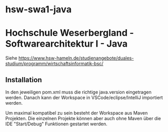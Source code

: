 # hsw-swa1-java

# Hochschule Weserbergland - Softwarearchitektur I - Java

Siehe https://www.hsw-hameln.de/studienangebote/duales-studium/programm/wirtschaftsinformatik-bsc/

## Installation

In den jeweiligen pom.xml muss die richtige java.version eingetragen werden. Danach kann der Workspace in VSCode/eclipse/IntelliJ importiert werden.

Um maximal kompatibel zu sein besteht der Workspace aus Maven Projekten. Die einzelnen Projekte können aber auch ohne Maven über die IDE "Start/Debug" Funktionen gestartet werden.
